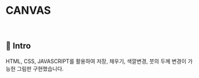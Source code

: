 # CANVAS

</br>

## :pushpin: Intro
HTML, CSS, JAVASCRIPT를 활용하여 저장, 채우기, 색깔변경, 붓의 두께 변경이 가능헌 그림판 구현했습니다.


